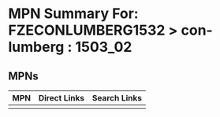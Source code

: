 



# MPN Summary For: FZECONLUMBERG1532 > con-lumberg : 1503_02

## MPNs
  

|MPN|Direct Links|Search Links|
| :--- | :--- | :--- |
||||
